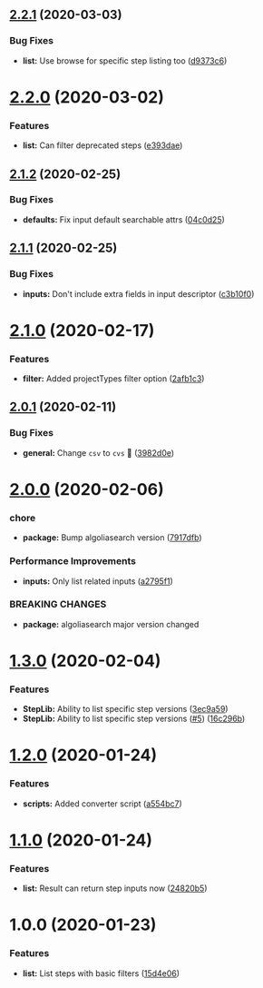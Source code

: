 ## [2.2.1](https://github.com/bitrise-io/steplib-search/compare/v2.2.0...v2.2.1) (2020-03-03)


### Bug Fixes

* **list:** Use browse for specific step listing too ([d9373c6](https://github.com/bitrise-io/steplib-search/commit/d9373c6fc933178aae8eefba554011c9d394b93d))

# [2.2.0](https://github.com/bitrise-io/steplib-search/compare/v2.1.2...v2.2.0) (2020-03-02)


### Features

* **list:** Can filter deprecated steps ([e393dae](https://github.com/bitrise-io/steplib-search/commit/e393dae26768136f8d0d13876bd5f270ae6cf4eb))

## [2.1.2](https://github.com/bitrise-io/steplib-search/compare/v2.1.1...v2.1.2) (2020-02-25)


### Bug Fixes

* **defaults:** Fix input default searchable attrs ([04c0d25](https://github.com/bitrise-io/steplib-search/commit/04c0d259194c9b51a43a2834171ec476a6067f30))

## [2.1.1](https://github.com/bitrise-io/steplib-search/compare/v2.1.0...v2.1.1) (2020-02-25)


### Bug Fixes

* **inputs:** Don't include extra fields in input descriptor ([c3b10f0](https://github.com/bitrise-io/steplib-search/commit/c3b10f07b35f0e8fc051261717f80059130b255a))

# [2.1.0](https://github.com/bitrise-io/steplib-search/compare/v2.0.1...v2.1.0) (2020-02-17)


### Features

* **filter:** Added projectTypes filter option ([2afb1c3](https://github.com/bitrise-io/steplib-search/commit/2afb1c3f2e950705d202214e7fe3dff5d43c29dd))

## [2.0.1](https://github.com/bitrise-io/steplib-search/compare/v2.0.0...v2.0.1) (2020-02-11)


### Bug Fixes

* **general:** Change `csv` to `cvs` :see_no_evil: ([3982d0e](https://github.com/bitrise-io/steplib-search/commit/3982d0e9ec2107a2c9d8373a25d0db4ef212eac7))

# [2.0.0](https://github.com/bitrise-io/steplib-search/compare/v1.3.0...v2.0.0) (2020-02-06)


### chore

* **package:** Bump algoliasearch version ([7917dfb](https://github.com/bitrise-io/steplib-search/commit/7917dfb9228928bb73fa2f6040e86d76a0980a3c))


### Performance Improvements

* **inputs:** Only list related inputs ([a2795f1](https://github.com/bitrise-io/steplib-search/commit/a2795f1d5f3451301aa74a75f16b52cd5c05fb3d))


### BREAKING CHANGES

* **package:** algoliasearch major version changed

# [1.3.0](https://github.com/bitrise-io/steplib-search/compare/v1.2.0...v1.3.0) (2020-02-04)


### Features

* **StepLib:** Ability to list specific step versions ([3ec9a59](https://github.com/bitrise-io/steplib-search/commit/3ec9a598fec1bb9cb3a45aaa1e3eb4b6ca949233))
* **StepLib:** Ability to list specific step versions ([#5](https://github.com/bitrise-io/steplib-search/issues/5)) ([16c296b](https://github.com/bitrise-io/steplib-search/commit/16c296b82de0ba82b9266257bee3406d68edee27))

# [1.2.0](https://github.com/bitrise-io/steplib-search/compare/v1.1.0...v1.2.0) (2020-01-24)


### Features

* **scripts:** Added converter script ([a554bc7](https://github.com/bitrise-io/steplib-search/commit/a554bc786c9830133d6a384cacae4548b5a10625))

# [1.1.0](https://github.com/bitrise-io/steplib-search/compare/v1.0.0...v1.1.0) (2020-01-24)


### Features

* **list:** Result can return step inputs now ([24820b5](https://github.com/bitrise-io/steplib-search/commit/24820b57e7069c0b8d9150445fb83d0581034cc0))

# 1.0.0 (2020-01-23)


### Features

* **list:** List steps with basic filters ([15d4e06](https://github.com/bitrise-io/steplib-search/commit/15d4e067ad5e75d7311a3fef87e893a9403a56d4))
